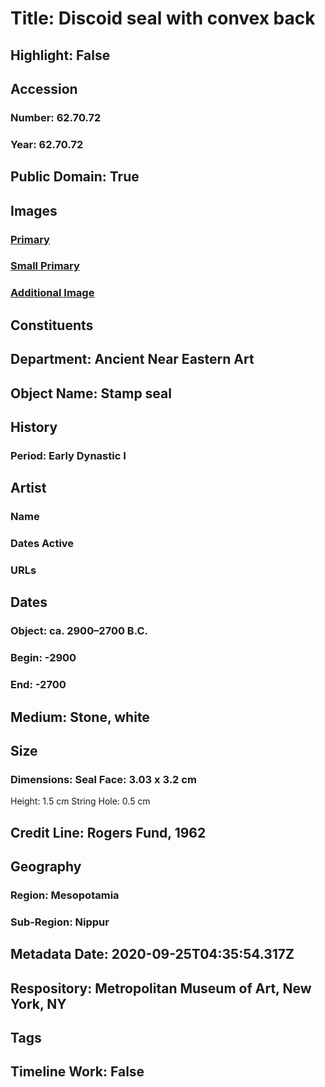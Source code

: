 # Title: Discoid seal with convex back
## Highlight: False
## Accession
### Number: 62.70.72
### Year: 62.70.72
## Public Domain: True
## Images
### [Primary](https://images.metmuseum.org/CRDImages/an/original/DP-15116-033.jpg)
### [Small Primary](https://images.metmuseum.org/CRDImages/an/web-large/DP-15116-033.jpg)
### [Additional Image](https://images.metmuseum.org/CRDImages/an/original/DP-15116-034.jpg)
## Constituents
## Department: Ancient Near Eastern Art
## Object Name: Stamp seal
## History
### Period: Early Dynastic I
## Artist
### Name
### Dates Active
### URLs
## Dates
### Object: ca. 2900–2700 B.C.
### Begin: -2900
### End: -2700
## Medium: Stone, white
## Size
### Dimensions: Seal Face: 3.03 x 3.2 cm
Height: 1.5 cm
String Hole: 0.5 cm
## Credit Line: Rogers Fund, 1962
## Geography
### Region: Mesopotamia
### Sub-Region: Nippur
## Metadata Date: 2020-09-25T04:35:54.317Z
## Respository: Metropolitan Museum of Art, New York, NY
## Tags
## Timeline Work: False